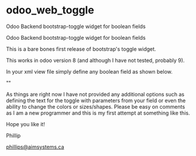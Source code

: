 # odoo_web_toggle
Odoo Backend bootstrap-toggle widget for boolean fields


Odoo Backend bootstrap-toggle widget for boolean fields

This is a bare bones first release of bootstrap's toggle widget.

This works in odoo version 8 (and although I have not tested, probably 9).

In your xml view file simply define any boolean field as shown below.

"<field name="myboolean" widget="bs_toggle"/>"

As things are right now I have not provided any additional options such as defining the text for the toggle with parameters from your field or even the ability to change the colors or sizes/shapes. Please be easy on comments as I am a new programmer and this is my first attempt at something like this.

Hope you like it!

Phillip

phillips@aimsystems.ca
